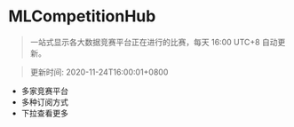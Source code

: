 # MLCompetitionHub

> 一站式显示各大数据竞赛平台正在进行的比赛，每天 16:00 UTC+8 自动更新。
  
> 更新时间: 2020-11-24T16:00:01+0800 

* 多家竞赛平台
* 多种订阅方式
* 下拉查看更多